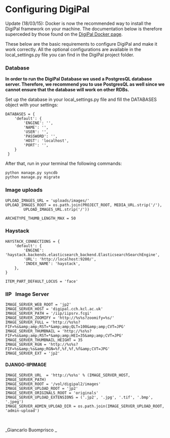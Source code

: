 # Configuring DigiPal

Update (18/03/15): Docker is now the recommended way to install the DigiPal framework on your machine. The documentation below is therefore superceded by those found on the [DigiPal Docker page](https://registry.hub.docker.com/u/gnoelddh/digipal/).

 These below are the basic requirements to configure DigiPal and make it work correctly. All the optional configurations are available in the local_settings.py file you can find in the DigiPal project folder.

### Database
**In order to run the DigiPal Database we used a PostgresQL database server. Therefore, we recommend you to use PostgresQL as well since we cannot ensure that the database will work on other RDBs.**

Set up the database in your local_settings.py file and fill the DATABASES object with your settings:


```
DATABASES = {
    'default': {
        'ENGINE': '',
        'NAME': '',
        'USER': '',
        'PASSWORD': '',
        'HOST': 'localhost',
        'PORT': '',
    }
 }

```
After that, run in your terminal the following commands:


```
python manage.py syncdb
python manage.py migrate
```

### Image uploads

```
UPLOAD_IMAGES_URL = 'uploads/images/'
UPLOAD_IMAGES_ROOT = os.path.join(PROJECT_ROOT, MEDIA_URL.strip('/'),
        UPLOAD_IMAGES_URL.strip('/'))

ARCHETYPE_THUMB_LENGTH_MAX = 50
```

### Haystack

```
HAYSTACK_CONNECTIONS = {
    'default': {
        'ENGINE': 'haystack.backends.elasticsearch_backend.ElasticsearchSearchEngine',
        'URL': 'http://localhost:9200/',
        'INDEX_NAME': 'haystack',
    },
}

ITEM_PART_DEFAULT_LOCUS = 'face'

```

### IIP   Image Server

```
IMAGE_SERVER_WEB_ROOT = 'jp2'
IMAGE_SERVER_HOST = 'digipal.cch.kcl.ac.uk'
IMAGE_SERVER_PATH = '/iip/iipsrv.fcgi'
IMAGE_SERVER_ZOOMIFY = 'http://%s%s?zoomify=%s/'
IMAGE_SERVER_FULL = 'http://%s%s?FIF=%s&amp;amp;RST=*&amp;amp;QLT=100&amp;amp;CVT=JPG'
IMAGE_SERVER_THUMBNAIL = 'http://%s%s?FIF=%s&amp;amp;RST=*&amp;amp;HEI=35&amp;amp;CVT=JPG'
IMAGE_SERVER_THUMBNAIL_HEIGHT = 35
IMAGE_SERVER_RGN = 'http://%s%s?FIF=%s&amp;%s&amp;RGN=%f,%f,%f,%f&amp;CVT=JPG'
IMAGE_SERVER_EXT = 'jp2'
```

#### DJANGO-IIPIMAGE

```
IMAGE_SERVER_URL  = 'http://%s%s' % (IMAGE_SERVER_HOST, IMAGE_SERVER_PATH)
IMAGE_SERVER_ROOT = '/vol/digipal2/images'
IMAGE_SERVER_UPLOAD_ROOT = 'jp2'
IMAGE_SERVER_ORIGINALS_ROOT = 'originals'
IMAGE_SERVER_UPLOAD_EXTENSIONS = ('.jp2', '.jpg', '.tif', '.bmp', '.jpeg')
IMAGE_SERVER_ADMIN_UPLOAD_DIR = os.path.join(IMAGE_SERVER_UPLOAD_ROOT, 'admin-upload')
```
 

_Giancarlo Buomprisco _

